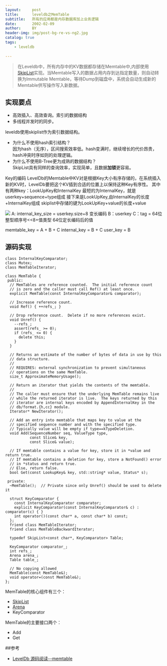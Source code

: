 ```yaml
---
layout:     post
title:      leveldb之MemTable
subtitle:   所有的应用都是内存数据库加上业务逻辑
date:       2002-02-09
author:     BY
header-img: img/post-bg-re-vs-ng2.jpg
catalog: true
tags:
    - leveldb
    
---
```


>在Leveldb中，所有内存中的KV数据都存储在Memtable中,内部使用[SkipList](https://yorkwade.github.io/2020/02/05/leveldb_SkipList/)实现。当Memtable写入的数据占用内存到达指定数量，则自动转换为Immutable Memtable，等待Dump到磁盘中，系统会自动生成新的Memtable供写操作写入新数据。

## 实现要点
- 高效插入、高效查询。索引的数据结构
- 多线程并发时的同步。

leveldb使用skiplist作为索引数据结构。
- 为什么不使用hash索引结构？<br>
    因为hash（无序），区间搜索效率低。hash变满时，继续增长的代价昂贵，hash冲突时序如则的处理逻辑。<br>
- 为什么不使用B-Tree更为成熟的数据结构？<br>
    SkipList具有同样的查询效率，实现简单，且数据**加锁**更容易。
    
Key的编码
LevelDb的Memtable中KV对是根据Key大小有序存储的，在系统插入新的KV时，LevelDb要把这个KV插到合适的位置上以保持这种Key有序性。
其中有两种key：LookUpKey和InternalKey
最短的为InternalKey，就是userkey+sequence+type组成
接下来是LookUpKey,由InternalKey的长度+InternalKey组成
skiplist中存储的键为LookUpKey+value的长度+value

![](https://pic4.zhimg.com/80/v2-662b22e9fb3639adf416135d7200085b_hd.jpg)
A: internal_key_size = userkey.size+8 变长编码
B：userkey
C：tag = 64位整型顺序号<<8+值类型 64位定长编码后的值

 memtable_key = A + B + C
 internal_key = B + C
 user_key = B

## 源码实现
``` obj
class InternalKeyComparator;
class Mutex;
class MemTableIterator;

class MemTable {
 public:
  // MemTables are reference counted.  The initial reference count
  // is zero and the caller must call Ref() at least once.
  explicit MemTable(const InternalKeyComparator& comparator);

  // Increase reference count.
  void Ref() { ++refs_; }

  // Drop reference count.  Delete if no more references exist.
  void Unref() {
    --refs_;
    assert(refs_ >= 0);
    if (refs_ <= 0) {
      delete this;
    }
  }

  // Returns an estimate of the number of bytes of data in use by this
  // data structure.
  //
  // REQUIRES: external synchronization to prevent simultaneous
  // operations on the same MemTable.
  size_t ApproximateMemoryUsage();

  // Return an iterator that yields the contents of the memtable.
  //
  // The caller must ensure that the underlying MemTable remains live
  // while the returned iterator is live.  The keys returned by this
  // iterator are internal keys encoded by AppendInternalKey in the
  // db/format.{h,cc} module.
  Iterator* NewIterator();

  // Add an entry into memtable that maps key to value at the
  // specified sequence number and with the specified type.
  // Typically value will be empty if type==kTypeDeletion.
  void Add(SequenceNumber seq, ValueType type,
           const Slice& key,
           const Slice& value);

  // If memtable contains a value for key, store it in *value and return true.
  // If memtable contains a deletion for key, store a NotFound() error
  // in *status and return true.
  // Else, return false.
  bool Get(const LookupKey& key, std::string* value, Status* s);

 private:
  ~MemTable();  // Private since only Unref() should be used to delete it

  struct KeyComparator {
    const InternalKeyComparator comparator;
    explicit KeyComparator(const InternalKeyComparator& c) : comparator(c) { }
    int operator()(const char* a, const char* b) const;
  };
  friend class MemTableIterator;
  friend class MemTableBackwardIterator;

  typedef SkipList<const char*, KeyComparator> Table;

  KeyComparator comparator_;
  int refs_;
  Arena arena_;
  Table table_;

  // No copying allowed
  MemTable(const MemTable&);
  void operator=(const MemTable&);
};

```
MemTable的核心组件有三个：
- [SkipList](https://yorkwade.github.io/2020/02/05/leveldb_SkipList/)
- [Arena](https://yorkwade.github.io/2020/02/04/leveldb_Arena/)
- KeyComparator

MemTable的主要接口两个：
- Add
- Get



##参考

- [LevelDb 源码阅读--memtable](https://zhuanlan.zhihu.com/p/79064869)
